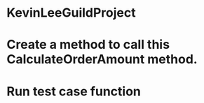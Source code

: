 # KevinLeeGuildProject
# Create a method to call this CalculateOrderAmount method. 
# Run test case function
